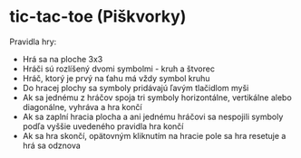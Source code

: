 # tic-tac-toe (Piškvorky)

Pravidla hry:
  * Hrá sa na ploche 3x3
  * Hráči sú rozlíšený dvomi symbolmi - kruh a štvorec
  * Hráč, ktorý je prvý na ťahu má vždy symbol kruhu
  * Do hracej plochy sa symboly pridávajú ľavým tlačidlom myši
  * Ak sa jednému z hráčov spoja tri symboly horizontálne, vertikálne alebo diagonálne, vyhráva a hra končí
  * Ak sa zaplní hracia plocha a ani jednému hráčovi sa nespojili symboly podľa vyššie uvedeného pravidla hra končí
  * Ak sa hra skončí, opätovným kliknutím na hracie pole sa hra resetuje a hrá sa odznova
